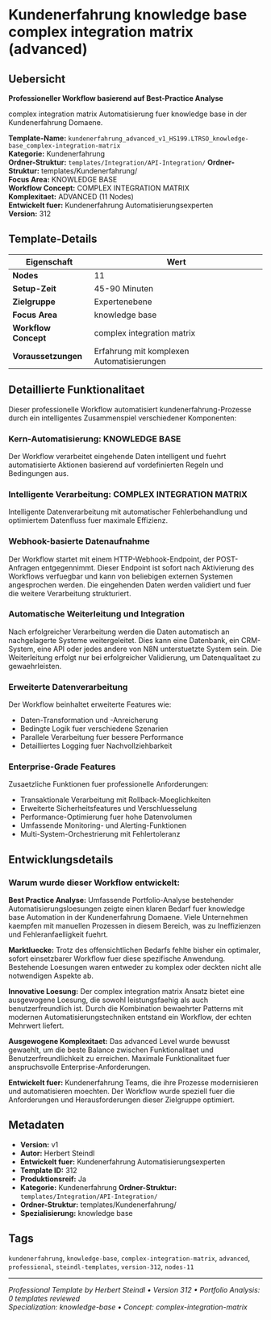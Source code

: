 # Kundenerfahrung knowledge base complex integration matrix (advanced)

## Uebersicht

**Professioneller Workflow basierend auf Best-Practice Analyse**

complex integration matrix Automatisierung fuer knowledge base in der Kundenerfahrung Domaene.

**Template-Name:** `kundenerfahrung_advanced_v1_HS199.LTRSO_knowledge-base_complex-integration-matrix`  
**Kategorie:** Kundenerfahrung  
**Ordner-Struktur:** `templates/Integration/API-Integration/`
**Ordner-Struktur:** templates/Kundenerfahrung/  
**Focus Area:** KNOWLEDGE BASE  
**Workflow Concept:** COMPLEX INTEGRATION MATRIX  
**Komplexitaet:** ADVANCED (11 Nodes)  
**Entwickelt fuer:** Kundenerfahrung Automatisierungsexperten  
**Version:** 312

## Template-Details

| **Eigenschaft** | **Wert** |
|------------------|----------|
| **Nodes** | 11 |
| **Setup-Zeit** | 45-90 Minuten |
| **Zielgruppe** | Expertenebene |
| **Focus Area** | knowledge base |
| **Workflow Concept** | complex integration matrix |
| **Voraussetzungen** | Erfahrung mit komplexen Automatisierungen |

## Detaillierte Funktionalitaet

Dieser professionelle Workflow automatisiert kundenerfahrung-Prozesse durch ein intelligentes Zusammenspiel verschiedener Komponenten:

### Kern-Automatisierung: KNOWLEDGE BASE
Der Workflow verarbeitet eingehende Daten intelligent und fuehrt automatisierte Aktionen basierend auf vordefinierten Regeln und Bedingungen aus.

### Intelligente Verarbeitung: COMPLEX INTEGRATION MATRIX
Intelligente Datenverarbeitung mit automatischer Fehlerbehandlung und optimiertem Datenfluss fuer maximale Effizienz.

### Webhook-basierte Datenaufnahme
Der Workflow startet mit einem HTTP-Webhook-Endpoint, der POST-Anfragen entgegennimmt. Dieser Endpoint ist sofort nach Aktivierung des Workflows verfuegbar und kann von beliebigen externen Systemen angesprochen werden. Die eingehenden Daten werden validiert und fuer die weitere Verarbeitung strukturiert.

### Automatische Weiterleitung und Integration
Nach erfolgreicher Verarbeitung werden die Daten automatisch an nachgelagerte Systeme weitergeleitet. Dies kann eine Datenbank, ein CRM-System, eine API oder jedes andere von N8N unterstuetzte System sein. Die Weiterleitung erfolgt nur bei erfolgreicher Validierung, um Datenqualitaet zu gewaehrleisten.

### Erweiterte Datenverarbeitung
Der Workflow beinhaltet erweiterte Features wie:
- Daten-Transformation und -Anreicherung
- Bedingte Logik fuer verschiedene Szenarien
- Parallele Verarbeitung fuer bessere Performance
- Detailliertes Logging fuer Nachvollziehbarkeit

### Enterprise-Grade Features
Zusaetzliche Funktionen fuer professionelle Anforderungen:
- Transaktionale Verarbeitung mit Rollback-Moeglichkeiten
- Erweiterte Sicherheitsfeatures und Verschluesselung
- Performance-Optimierung fuer hohe Datenvolumen
- Umfassende Monitoring- und Alerting-Funktionen
- Multi-System-Orchestrierung mit Fehlertoleranz

## Entwicklungsdetails

### Warum wurde dieser Workflow entwickelt:

**Best Practice Analyse:** Umfassende Portfolio-Analyse bestehender Automatisierungsloesungen zeigte einen klaren Bedarf fuer knowledge base Automation in der Kundenerfahrung Domaene. Viele Unternehmen kaempfen mit manuellen Prozessen in diesem Bereich, was zu Ineffizienzen und Fehleranfaelligkeit fuehrt.

**Marktluecke:** Trotz des offensichtlichen Bedarfs fehlte bisher ein optimaler, sofort einsetzbarer Workflow fuer diese spezifische Anwendung. Bestehende Loesungen waren entweder zu komplex oder deckten nicht alle notwendigen Aspekte ab.

**Innovative Loesung:** Der complex integration matrix Ansatz bietet eine ausgewogene Loesung, die sowohl leistungsfaehig als auch benutzerfreundlich ist. Durch die Kombination bewaehrter Patterns mit modernen Automatisierungstechniken entstand ein Workflow, der echten Mehrwert liefert.

**Ausgewogene Komplexitaet:** Das advanced Level wurde bewusst gewaehlt, um die beste Balance zwischen Funktionalitaet und Benutzerfreundlichkeit zu erreichen. Maximale Funktionalitaet fuer anspruchsvolle Enterprise-Anforderungen.

**Entwickelt fuer:** Kundenerfahrung Teams, die ihre Prozesse modernisieren und automatisieren moechten. Der Workflow wurde speziell fuer die Anforderungen und Herausforderungen dieser Zielgruppe optimiert.

## Metadaten

- **Version:** v1
- **Autor:** Herbert Steindl
- **Entwickelt fuer:** Kundenerfahrung Automatisierungsexperten
- **Template ID:** 312
- **Produktionsreif:** Ja
- **Kategorie:** Kundenerfahrung
**Ordner-Struktur:** `templates/Integration/API-Integration/`
- **Ordner-Struktur:** templates/Kundenerfahrung/
- **Spezialisierung:** knowledge base

## Tags

`kundenerfahrung`, `knowledge-base`, `complex-integration-matrix`, `advanced`, `professional`, `steindl-templates`, `version-312`, `nodes-11`

---

*Professional Template by Herbert Steindl • Version 312 • Portfolio Analysis: 0 templates reviewed*  
*Specialization: knowledge-base • Concept: complex-integration-matrix*